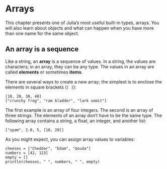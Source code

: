 # Arrays

This chapter presents one of Julia’s most useful built-in types, arrays. You will also learn about objects and what can happen when you have more than one name for the same object.

## An array is a sequence

Like a string, an **array** is a sequence of values. In a string, the values are characters; in an array, they can be any type. The values in an array are called **elements** or sometimes **items**.

There are several ways to create a new array; the simplest is to enclose the elements in square brackets (`[ ]`):

```@repl
[10, 20, 30, 40]
["crunchy frog", "ram bladder", "lark vomit"]
```

The first example is an array of four integers. The second is an array of three strings. The elements of an array don’t have to be the same type. The following array contains a string, a float, an integer, and another list:

```@repl
["spam", 2.0, 5, [10, 20]]
```

As you might expect, you can assign array values to variables:

```@example
cheeses = ["Cheddar", "Edam", "Gouda"]
numbers = [42, 123]
empty = []
println(cheeses, " ", numbers, " ", empty)
```
